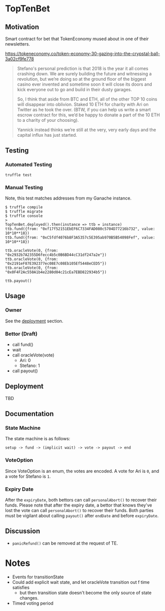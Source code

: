 # TopTenBet
## Motivation
Smart contract for bet that TokenEconomy mused about in one of their newsletters.

https://tokeneconomy.co/token-economy-30-gazing-into-the-crypstal-ball-3a02cf9fe778

> Stefano's personal prediction is that 2018 is the year it all comes crashing down. We are surely building the future and witnessing a revolution, but we’re doing so at the ground floor of the biggest casino ever invented and sometime soon it will close its doors and kick everyone out to go and build in their dusty garages.
>
> So, I think that aside from BTC and ETH, all of the other TOP 10 coins will disappear into oblivion. Staked 10 ETH for charity with Ari on Twitter as he took the over. (BTW, if you can help us write a smart escrow contract for this, we’d be happy to donate a part of the 10 ETH to a charity of your choosing).
>
> Yannick instead thinks we’re still at the very, very early days and the capital influx has just started.

## Testing
### Automated Testing

    truffle test

### Manual Testing
Note, this test matches addresses from my Ganache instance.

    $ truffle compile
    $ truffle migrate
    $ truffle console
    >
    TopTenBet.deployed().then(instance => ttb = instance)
    ttb.fund({from: "0xf17f52151EbEF6C7334FAD080c5704D77216b732", value: 10*10**18})
    ttb.fund({from: "0xC5fdf4076b8F3A5357c5E395ab970B5B54098Fef", value: 10*10**18})

    ttb.oracleVote(0, {from: "0x2932b7A2355D6fecc4b5c0B6BD44cC31df247a2e"})
    ttb.oracleVote(0, {from: "0x2191eF87E392377ec08E7c08Eb105Ef5448eCED5"})
    ttb.oracleVote(0, {from: "0x0F4F2Ac550A1b4e2280d04c21cEa7EBD822934b5"})

    ttb.payout()

## Usage
### Owner
See the [deployment](#deployment) section.

### Bettor (Draft)

- call fund()
- wait
- call oracleVote(vote)
  - Ari: 0
  - Stefano: 1
- call payout()

## Deployment
TBD

## Documentation

### State Machine
The state machine is as follows:

    setup -> fund -> (implicit wait) -> vote -> payout -> end


### VoteOption
Since VoteOption is an enum, the votes are encoded. A vote for Ari is `0`, and a vote for Stefano is `1`.

### Expiry Date
After the `expiryDate`, both bettors can call `personalAbort()` to recover their funds. Please note that after the expiry date, a bettor that knows they've lost the vote can call `personalAbort()` to recover their funds. Both parties must be vigilant about calling `payout()` after `endDate` and before `expiryDate`.


## Discussion
- `panicRefund()` can be removed at the request of TE.


# Notes
- Events for transitionState
- Could add explicit wait state, and let oracleVote transition out f time satisfies
  - but then transition state doesn't become the only source of state changes.
- Timed voting period
